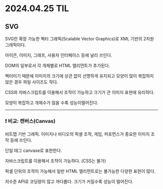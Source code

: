 # 2024.04.25 TIL

## SVG

SVG란 확장 가능한 벡터 그래픽(Scalable Vector Graphics)로 XML 기반의 2차원 그래픽이다.

아이콘, 이미지, 그래프, 사용자 인터페이스 등에 널리 쓰인다.

DOM의 일부로서 각 개체별로 HTML 앨리먼트가 추가된다.

벡터이기 때문에 이미지의 크기에 상관 없이 선명하게 유지되고 모양이 많이 복잡하지 않은 경우 파일 사이즈도 작다.

CSS와 자바스크립트를 이용해서 조작이 가능하고 크기가 큰 이미지 표현에 유리하다.

모양이 복잡하고 개체수가 많을 수록 성능이떨어진다.

---

### ❗️ 비교: 캔버스(Canvas)

비트맵 기반 그래픽. 이미지나 비디오의 픽셀 조작, 게임, 퍼포먼스가 중요한 이미지 조작 등에 쓰인다.

단일 태그 canvase로 표현한다.

자바스크립트를 이용해서 조작이 가능하다. (CSS는 불가)

픽셀 단위의 조작이 가능해서 일반 HTML 엘리먼트로는 불가능한 다양한 표현이 많다.

저수준 API로 코딩량이 많고 까다롭다. 크기가 커질수록 성능이 떨어진다.
